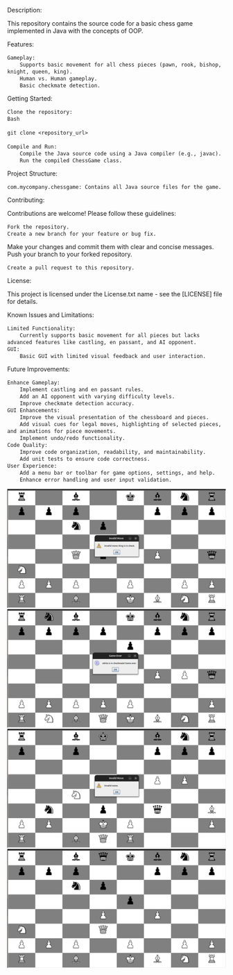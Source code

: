 Description:

This repository contains the source code for a basic chess game implemented in Java with the concepts of OOP.

Features:

    Gameplay:
        Supports basic movement for all chess pieces (pawn, rook, bishop, knight, queen, king).
        Human vs. Human gameplay.
        Basic checkmate detection.

Getting Started:

    Clone the repository:
    Bash

    git clone <repository_url>

    Compile and Run:
        Compile the Java source code using a Java compiler (e.g., javac).
        Run the compiled ChessGame class.

Project Structure:

    com.mycompany.chessgame: Contains all Java source files for the game.

Contributing:

Contributions are welcome! Please follow these guidelines:

    Fork the repository.
    Create a new branch for your feature or bug fix.   

Make your changes and commit them with clear and concise messages.
Push your branch to your forked repository.  

    Create a pull request to this repository.

License:

This project is licensed under the License.txt name - see the [LICENSE] file for details.

Known Issues and Limitations:

    Limited Functionality:
        Currently supports basic movement for all pieces but lacks advanced features like castling, en passant, and AI opponent.
    GUI:
        Basic GUI with limited visual feedback and user interaction.

Future Improvements:

    Enhance Gameplay:
        Implement castling and en passant rules.
        Add an AI opponent with varying difficulty levels.
        Improve checkmate detection accuracy.
    GUI Enhancements:
        Improve the visual presentation of the chessboard and pieces.
        Add visual cues for legal moves, highlighting of selected pieces, and animations for piece movements.
        Implement undo/redo functionality.
    Code Quality:
        Improve code organization, readability, and maintainability.
        Add unit tests to ensure code correctness.
    User Experience:
        Add a menu bar or toolbar for game options, settings, and help.
        Enhance error handling and user input validation.
![Chess Board](https://github.com/NaseerAhmad946/ChessGame/blob/835960da0d7b80085b93c7f64fb0fccb1ecd6aa7/Check%20pic.png)
![Chess Board](https://github.com/NaseerAhmad946/ChessGame/blob/835960da0d7b80085b93c7f64fb0fccb1ecd6aa7/GameOver.png)
![Chess Board](https://github.com/NaseerAhmad946/ChessGame/blob/835960da0d7b80085b93c7f64fb0fccb1ecd6aa7/InvalidMove.png)
![Chess Board](https://github.com/NaseerAhmad946/ChessGame/blob/835960da0d7b80085b93c7f64fb0fccb1ecd6aa7/output%20git%20screen%20short.png)

